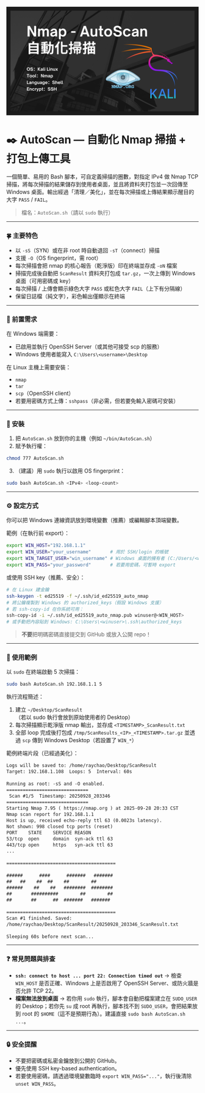 ![Cover.png](https://github.com/ZhaoMeap/Nmap-AutoScan-ShellScript/blob/main/Cover.png)

# ✒️ AutoScan — 自動化 Nmap 掃描 + 打包上傳工具

一個簡單、易用的 Bash 腳本，可自定義掃描的圈數，對指定 IPv4 做 Nmap  TCP 掃描，將每次掃描的結果儲存到使用者桌面，並且將資料夾打包並一次回傳至 Windows 桌面。輸出經過「清理／美化」，並在每次掃描或上傳結果顯示醒目的大字 `PASS` / `FAIL`。

> 檔名：`AutoScan.sh`（請以 `sudo` 執行）

---

### 🍀 主要特色

* 以 `-sS`（SYN）或在非 root 時自動退回 `-sT`（connect）掃描
* 支援 `-O`（OS fingerprint，需 root）
* 每次掃描會把 nmap 的核心報告（乾淨版）印在終端並存成 `-oN` 檔案
* 掃描完成後自動把 `ScanResult` 資料夾打包成 `tar.gz`，一次上傳到 Windows 桌面（可用密碼或 key）
* 每次掃描 / 上傳會顯示綠色大字 `PASS` 或紅色大字 `FAIL`（上下有分隔線）
* 保留日誌檔（純文字），彩色輸出僅顯示在終端

---

### 🧩 前置需求

在 Windows 端需要：

* 已啟用並執行 OpenSSH Server（或其他可接受 scp 的服務）
* Windows 使用者能寫入 `C:\Users\<username>\Desktop`

在 Linux 主機上需要安裝：

* `nmap`
* `tar`
* `scp`（OpenSSH client）
* 若要用密碼方式上傳：`sshpass`（非必需，但若要免輸入密碼可安裝）

---

### 📂 安裝

1. 把 `AutoScan.sh` 放到你的主機（例如 `~/bin/AutoScan.sh`）
2. 賦予執行權：

```bash
chmod 777 AutoScan.sh
```

3. （建議）用 `sudo` 執行以啟用 OS fingerprint：

```bash
sudo bash AutoScan.sh <IPv4> <loop-count>
```

---

### ⚙️ 設定方式

你可以把 Windows 連線資訊放到環境變數（推薦）或編輯腳本頂端變數。

範例（在執行前 export）：

```bash
export WIN_HOST="192.168.1.1"
export WIN_USER="your_username"       # 用於 SSH/login 的帳號
export WIN_TARGET_USER="win_username" # Windows 桌面的擁有者 (C:/Users/<winuser>/Desktop)
export WIN_PASS="your_password"       # 若要用密碼，可暫時 export
```

或使用 SSH key（推薦、安全）：

```bash
# 在 Linux 建金鑰
ssh-keygen -t ed25519 -f ~/.ssh/id_ed25519_auto_nmap
# 將公鑰複製到 Windows 的 authorized_keys（假設 Windows 支援）
# 若 ssh-copy-id 在你系統可用：
ssh-copy-id -i ~/.ssh/id_ed25519_auto_nmap.pub winuser@<WIN_HOST>
# 或手動把內容貼到 Windows: C:\Users\<winuser>\.ssh\authorized_keys
```

> **不要**把明碼密碼直接提交到 GitHub 或放入公開 repo！

---

### 📄 使用範例

以 `sudo` 在終端啟動 5 次掃描：

```bash
sudo bash AutoScan.sh 192.168.1.1 5
```

執行流程簡述：

1. 建立 `~/Desktop/ScanResult`（若以 sudo 執行會放到原始使用者的 Desktop）
2. 每次掃描顯示乾淨版 nmap 輸出，並存成 `<TIMESTAMP>_ScanResult.txt`
3. 全部 loop 完成後打包成 `/tmp/ScanResults_<IP>_<TIMESTAMP>.tar.gz` 並透過 `scp` 傳到 Windows Desktop（若設置了 `WIN_*`）

範例終端片段（已經過美化）：

```
Logs will be saved to: /home/raychao/Desktop/ScanResult
Target: 192.168.1.108  Loops: 5  Interval: 60s

Running as root: -sS and -O enabled.
==============================
 Scan #1/5  Timestamp: 20250928_203346
==============================
Starting Nmap 7.95 ( https://nmap.org ) at 2025-09-28 20:33 CST
Nmap scan report for 192.168.1.1
Host is up, received echo-reply ttl 63 (0.0023s latency).
Not shown: 998 closed tcp ports (reset)
PORT    STATE    SERVICE REASON
53/tcp  open     domain  syn-ack ttl 63
443/tcp open     https   syn-ack ttl 63
...

========================================

######      ####      #######   #######  
##   ##    ##  ##    ##        ## 
######    ##    ##   ########  ######## 
##       ##########        ##        ## 
##       ##      ##  #######   #######  

========================================
Scan #1 finished. Saved: /home/raychao/Desktop/ScanResult/20250928_203346_ScanResult.txt

Sleeping 60s before next scan...
```

---

### ❓ 常見問題與排查

* **`ssh: connect to host ... port 22: Connection timed out`**
  → 檢查 `WIN_HOST` 是否正確、Windows 上是否啟用了 OpenSSH Server、或防火牆是否允許 TCP 22。
* **檔案無法放到桌面**
  → 若你用 `sudo` 執行，腳本會自動把檔案建立在 `SUDO_USER` 的 Desktop；若你先 `su` 成 root 再執行，腳本找不到 `SUDO_USER`，會把結果放到 root 的 `$HOME`（這不是預期行為）。建議直接 `sudo bash AutoScan.sh ...`。

---

### 🔒 安全提醒

* 不要把密碼或私密金鑰放到公開的 GitHub。
* 優先使用 SSH key-based authentication。
* 若要使用密碼，請透過環境變數臨時 `export WIN_PASS="..."`，執行後清除 `unset WIN_PASS`。

